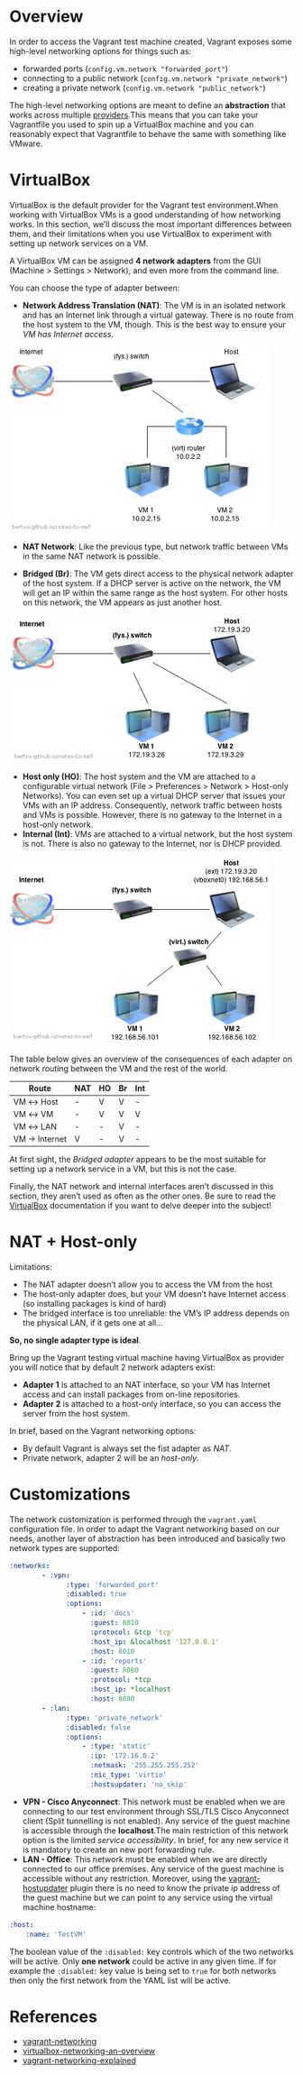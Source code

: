 # Overview

In order to access the Vagrant test machine created, Vagrant exposes some high-level networking options for things such as:

- forwarded ports (``config.vm.network "forwarded_port"``)
- connecting to a public network (``config.vm.network "private_network"``)
- creating a private network (``config.vm.network "public_network"``)

The high-level networking options are meant to define an **abstraction** that works across multiple [providers](../providers/#Overview).This means that you can take your Vagrantfile you used to spin up a VirtualBox machine and you can reasonably expect that Vagrantfile to behave the same with something like VMware.

# VirtualBox

VirtualBox is the default provider for the Vagrant test environment.When working with VirtualBox VMs is a good understanding of how networking works. In this section, we’ll discuss the most important differences between them, and their limitations when you use VirtualBox to experiment with setting up network services on a VM.

A VirtualBox VM can be assigned **4 network adapters** from the GUI (Machine > Settings > Network), and even more from the command line.

You can choose the type of adapter between:

- **Network Address Translation (NAT)**: The VM is in an isolated network and has an Internet link through a virtual gateway. There is no route from the host system to the VM, though. This is the best way to ensure your *VM has Internet access*.

![NAT interface](../img/vbnat.png "NAT interface")

- **NAT Network**: Like the previous type, but network traffic between VMs in the same NAT network is possible.


- **Bridged (Br)**: The VM gets direct access to the physical network adapter of the host system. If a DHCP server is active on the network, the VM will get an IP within the same range as the host system. For other hosts on this network, the VM appears as just another host.

![Bridged interface](../img/vbbridged.png "Bridged interface")

- **Host only (HO)**: The host system and the VM are attached to a configurable virtual network (File > Preferences > Network > Host-only Networks). You can even set up a virtual DHCP server that issues your VMs with an IP address. Consequently, network traffic between hosts and VMs is possible. However, there is no gateway to the Internet in a host-only network.
- **Internal (Int)**: VMs are attached to a virtual network, but the host system is not. There is also no gateway to the Internet, nor is DHCP provided.

![Host-Only interface](../img/vbho.png "Host-Only interface")

The table below gives an overview of the consequences of each adapter on network routing between the VM and the rest of the world.

|    Route     | NAT | HO | Br | Int |
|     ---      | --- | ---| ---| --- |
|   VM ↔ Host  |  -  |  V |  V |  -  |
|   VM ↔ VM    |  -  |  V |  V |  V  |
|   VM ↔ LAN   |  -  |  - |  V |  -  |
| VM → Internet|  V  |  - |  V |  -  |

At first sight, the *Bridged adapter* appears to be the most suitable for setting up a network service in a VM, but this is not the case.

Finally, the NAT network and internal interfaces aren’t discussed in this section, they aren’t used as often as the other ones. Be sure to read the [VirtualBox](https://www.virtualbox.org/manual/ch06.html) documentation if you want to delve deeper into the subject!

# NAT + Host-only

Limitations:

- The NAT adapter doesn’t allow you to access the VM from the host
- The host-only adapter does, but your VM doesn’t have Internet access (so installing packages is kind of hard)
- The bridged interface is too unreliable: the VM’s IP address depends on the physical LAN, if it gets one at all…

**So, no single adapter type is ideal**.

Bring up the Vagrant testing virtual machine having VirtualBox as provider you will notice that by default 2 network adapters exist:

- **Adapter 1** is attached to an NAT interface, so your VM has Internet access and can install packages from on-line repositories.
- **Adapter 2** is attached to a host-only interface, so you can access the server from the host system.

In brief, based on the Vagrant networking options:

- By default Vagrant is always set the fist adapter as *NAT*.
- Private network, adapter 2 will be an *host-only*.

# Customizations

The network customization is performed through the ``vagrant.yaml`` configuration file. In order to adapt the Vagrant networking based on our needs, another layer of abstraction has been introduced and basically two network types are supported:

```yaml
:networks:
        - :vpn:
              :type: 'forwarded_port'
              :disabled: true
              :options:
                  - :id: 'docs'
                    :guest: 8010
                    :protocol: &tcp 'tcp'
                    :host_ip: &localhost '127.0.0.1'
                    :host: 8010
                  - :id: 'reports'
                    :guest: 8080
                    :protocol: *tcp
                    :host_ip: *localhost
                    :host: 8080
        - :lan:
              :type: 'private_network'
              :disabled: false
              :options:
                  - :type: 'static'
                    :ip: '172.16.0.2'
                    :netmask: '255.255.255.252'
                    :nic_type: 'virtio'
                    :hostsupdater: 'no_skip'
```

- **VPN - Cisco Anyconnect**: This network must be enabled when we are connecting to our test environment through SSL/TLS Cisco Anyconnect client (Split tunnelling is not enabled). Any service of the guest machine is accessible through the **localhost**.The main restriction of this network option is the limited *service accessibility*. In brief, for any new service it is mandatory to create an new port forwarding rule.
- **LAN - Office**: This network must be enabled when we are directly connected to our office premises. Any service of the guest machine is accessible without any restriction. Moreover, using the [vagrant-hostupdater](https://github.com/cogitatio/vagrant-hostsupdater) plugin there is no need to know the private ip address of the guest machine but we can point to any service using the virtual machine hostname:

```yaml
:host:
    :name: 'TestVM'
```

The boolean value of the ``:disabled:`` key controls which of the two networks will be active. Only **one network** could be active in any given time. If for example the ``:disabled:`` key value is being set to ``true`` for both networks then only the first network from the YAML list will be active.

# References

- [vagrant-networking](https://www.vagrantup.com/docs/networking/)
- [virtualbox-networking-an-overview](http://bertvv.github.io/notes-to-self/2015/09/29/virtualbox-networking-an-overview/)
- [vagrant-networking-explained](https://blog.jeffli.me/blog/2017/04/22/vagrant-networking-explained/)
